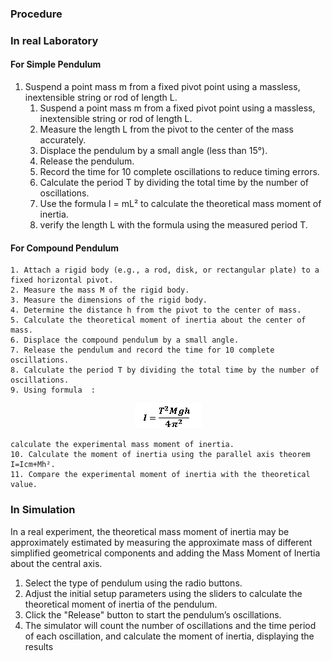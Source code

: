 ### Procedure

### In real Laboratory

#### For Simple Pendulum
1.	Suspend a point mass m from a fixed pivot point using a massless, inextensible string or rod of length L.
	1.	Suspend a point mass m from a fixed pivot point using a massless, inextensible string or rod of length L.
	2.	Measure the length L from the pivot to the center of the mass accurately.
	3.	Displace the pendulum by a small angle (less than 15°).
	4.	Release the pendulum.
	5.	Record the time for 10 complete oscillations to reduce timing errors.
	6.	Calculate the period T by dividing the total time by the number of oscillations.
	7.	Use the formula I = mL²  to calculate the theoretical mass moment of inertia.
	8.	verify the length L with the formula using the measured period T.

#### For Compound Pendulum

	1. Attach a rigid body (e.g., a rod, disk, or rectangular plate) to a fixed horizontal pivot.
	2. Measure the mass M of the rigid body.
	3. Measure the dimensions of the rigid body.
	4. Determine the distance h from the pivot to the center of mass.
	5. Calculate the theoretical moment of inertia about the center of mass.
	6. Displace the compound pendulum by a small angle.
	7. Release the pendulum and record the time for 10 complete oscillations.
	8. Calculate the period T by dividing the total time by the number of oscillations.
	9. Using formula  :
<p align="center">
  <img src="images/p1.png">
</p>
 
    calculate the experimental mass moment of inertia.
	10. Calculate the moment of inertia using the parallel axis theorem I=Icm+Mh².
	11. Compare the experimental moment of inertia with the theoretical value.


### In Simulation

   In a real experiment, the theoretical mass moment of inertia may be approximately estimated by measuring the approximate mass of different simplified geometrical components and adding the Mass Moment of Inertia about the central axis.
1.	Select the type of pendulum using the radio buttons.
2.	Adjust the initial setup parameters using the sliders to calculate the theoretical moment of inertia of the pendulum.
3.	Click the "Release" button to start the pendulum’s oscillations.
4.	The simulator will count the number of oscillations and the time period of each oscillation, and calculate the moment of inertia, displaying the results
